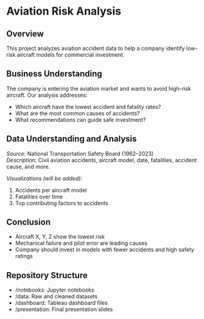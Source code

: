 # Aviation Risk Analysis

## Overview
This project analyzes aviation accident data to help a company identify low-risk aircraft models for commercial investment.

## Business Understanding
The company is entering the aviation market and wants to avoid high-risk aircraft. Our analysis addresses:
- Which aircraft have the lowest accident and fatality rates?
- What are the most common causes of accidents?
- What recommendations can guide safe investment?

## Data Understanding and Analysis
*Source*: National Transportation Safety Board (1962–2023)  
*Description*: Civil aviation accidents, aircraft model, date, fatalities, accident cause, and more.

*Visualizations (will be added):*
1. Accidents per aircraft model
2. Fatalities over time
3. Top contributing factors to accidents

## Conclusion
- Aircraft X, Y, Z show the lowest risk
- Mechanical failure and pilot error are leading causes
- Company should invest in models with fewer accidents and high safety ratings

## Repository Structure
- /notebooks: Jupyter notebooks
- /data: Raw and cleaned datasets
- /dashboard: Tableau dashboard files
- /presentation: Final presentation slides